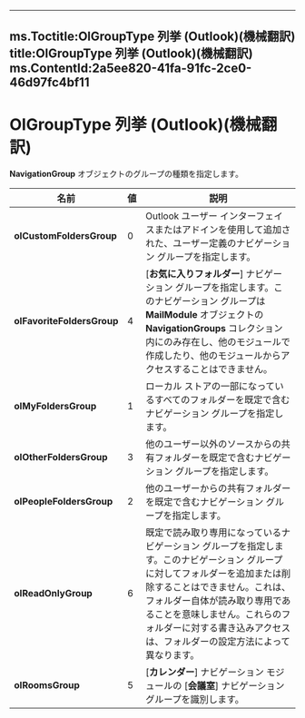 

---
ms.Toctitle:OlGroupType 列挙 (Outlook)(機械翻訳)
title:OlGroupType 列挙 (Outlook)(機械翻訳)
ms.ContentId:2a5ee820-41fa-91fc-2ce0-46d97fc4bf11
---
# OlGroupType 列挙 (Outlook)(機械翻訳)




**NavigationGroup** オブジェクトのグループの種類を指定します。

|**名前**|**値**|**説明**|
|---|---|---|
|**olCustomFoldersGroup**|0|Outlook ユーザー インターフェイスまたはアドインを使用して追加された、ユーザー定義のナビゲーション グループを指定します。|
|**olFavoriteFoldersGroup**|4|[**お気に入りフォルダー**] ナビゲーション グループを指定します。このナビゲーション グループは **MailModule** オブジェクトの **NavigationGroups** コレクション内にのみ存在し、他のモジュールで作成したり、他のモジュールからアクセスすることはできません。|
|**olMyFoldersGroup**|1|ローカル ストアの一部になっているすべてのフォルダーを既定で含むナビゲーション グループを指定します。|
|**olOtherFoldersGroup**|3|他のユーザー以外のソースからの共有フォルダーを既定で含むナビゲーション グループを指定します。|
|**olPeopleFoldersGroup**|2|他のユーザーからの共有フォルダーを既定で含むナビゲーション グループを指定します。|
|**olReadOnlyGroup**|6|既定で読み取り専用になっているナビゲーション グループを指定します。このナビゲーション グループに対してフォルダーを追加または削除することはできません。これは、フォルダー自体が読み取り専用であることを意味しません。これらのフォルダーに対する書き込みアクセスは、フォルダーの設定方法によって異なります。|
|**olRoomsGroup**|5|[**カレンダー**] ナビゲーション モジュールの [**会議室**] ナビゲーション グループを識別します。|




